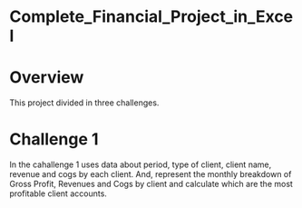 # Complete_Financial_Project_in_Excel

# Overview
This project divided in three challenges.

# Challenge 1
In the cahallenge 1 uses data about period, type of client, client name, revenue and cogs by each client. 
And, represent the monthly breakdown of Gross Profit, Revenues and Cogs by client and calculate which are the most profitable client accounts.
